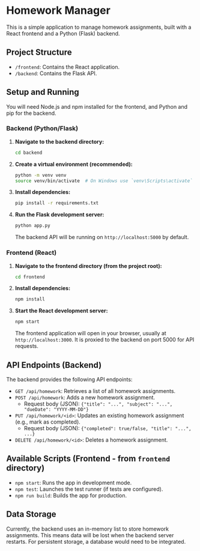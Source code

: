 # Homework Manager

This is a simple application to manage homework assignments, built with a React frontend and a Python (Flask) backend.

## Project Structure

- `/frontend`: Contains the React application.
- `/backend`: Contains the Flask API.

## Setup and Running

You will need Node.js and npm installed for the frontend, and Python and pip for the backend.

### Backend (Python/Flask)

1.  **Navigate to the backend directory:**
    ```bash
    cd backend
    ```

2.  **Create a virtual environment (recommended):**
    ```bash
    python -m venv venv
    source venv/bin/activate  # On Windows use `venv\Scripts\activate`
    ```

3.  **Install dependencies:**
    ```bash
    pip install -r requirements.txt
    ```

4.  **Run the Flask development server:**
    ```bash
    python app.py
    ```
    The backend API will be running on `http://localhost:5000` by default.

### Frontend (React)

1.  **Navigate to the frontend directory (from the project root):**
    ```bash
    cd frontend
    ```

2.  **Install dependencies:**
    ```bash
    npm install
    ```

3.  **Start the React development server:**
    ```bash
    npm start
    ```
    The frontend application will open in your browser, usually at `http://localhost:3000`. It is proxied to the backend on port 5000 for API requests.

## API Endpoints (Backend)

The backend provides the following API endpoints:

-   `GET /api/homework`: Retrieves a list of all homework assignments.
-   `POST /api/homework`: Adds a new homework assignment.
    -   Request body (JSON): `{"title": "...", "subject": "...", "dueDate": "YYYY-MM-DD"}`
-   `PUT /api/homework/<id>`: Updates an existing homework assignment (e.g., mark as completed).
    -   Request body (JSON): `{"completed": true/false, "title": "...", ...}`
-   `DELETE /api/homework/<id>`: Deletes a homework assignment.

## Available Scripts (Frontend - from `frontend` directory)

-   `npm start`: Runs the app in development mode.
-   `npm test`: Launches the test runner (if tests are configured).
-   `npm run build`: Builds the app for production.

## Data Storage

Currently, the backend uses an in-memory list to store homework assignments. This means data will be lost when the backend server restarts. For persistent storage, a database would need to be integrated.
